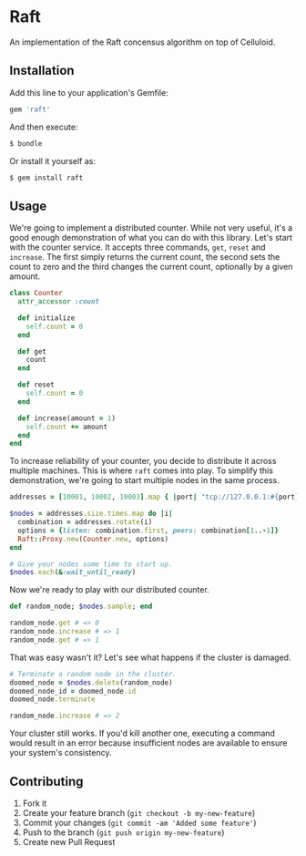 # Raft

An implementation of the Raft concensus algorithm on top of Celluloid.

## Installation

Add this line to your application's Gemfile:

```ruby
gem 'raft'
```

And then execute:

```bash
$ bundle
```

Or install it yourself as:

```bash
$ gem install raft
```

## Usage

We're going to implement a distributed counter. While not very useful, it's a good enough demonstration of what you can
do with this library. Let's start with the counter service. It accepts three commands, `get`, `reset` and `increase`.
The first simply returns the current count, the second sets the count to zero and the third changes the current count,
optionally by a given amount.

```ruby
class Counter
  attr_accessor :count

  def initialize
    self.count = 0
  end

  def get
    count
  end

  def reset
    self.count = 0
  end

  def increase(amount = 1)
    self.count += amount
  end
end
```

To increase reliability of your counter, you decide to distribute it across multiple machines. This is where `raft`
comes into play. To simplify this demonstration, we're going to start multiple nodes in the same process.

```ruby
addresses = [10001, 10002, 10003].map { |port| "tcp://127.0.0.1:#{port}" }

$nodes = addresses.size.times.map do |i|
  combination = addresses.rotate(i)
  options = {listen: combination.first, peers: combination[1..-1]}
  Raft::Proxy.new(Counter.new, options)
end

# Give your nodes some time to start up.
$nodes.each(&:wait_until_ready)
```

Now we're ready to play with our distributed counter.

```ruby
def random_node; $nodes.sample; end

random_node.get # => 0
random_node.increase # => 1
random_node.get # => 1
```

That was easy wasn't it? Let's see what happens if the cluster is damaged.

```ruby
# Terminate a random node in the cluster.
doomed_node = $nodes.delete(random_node)
doomed_node_id = doomed_node.id
doomed_node.terminate

random_node.increase # => 2
```

Your cluster still works. If you'd kill another one, executing a command would result in an error because insufficient
nodes are available to ensure your system's consistency.

## Contributing

1. Fork it
2. Create your feature branch (`git checkout -b my-new-feature`)
3. Commit your changes (`git commit -am 'Added some feature'`)
4. Push to the branch (`git push origin my-new-feature`)
5. Create new Pull Request
